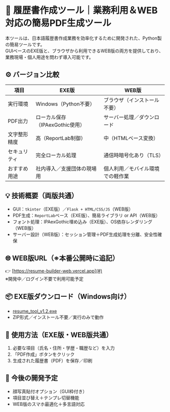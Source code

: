 # 📄 履歴書作成ツール｜業務利用＆WEB対応の簡易PDF生成ツール

本ツールは、日本語履歴書作成業務を効率化するために開発された、Python製の簡易ツールです。  
GUIベースのEXE版と、ブラウザから利用できるWEB版の両方を提供しており、業務現場・個人用途を問わず導入可能です。

## ⚙️ バージョン比較

| 項目         | EXE版                              | WEB版                                   |
|--------------|-----------------------------------|-----------------------------------------|
| 実行環境     | Windows（Python不要）             | ブラウザ（インストール不要）           |
| PDF出力      | ローカル保存（IPAexGothic使用）  | サーバー処理／ダウンロード             |
| 文字整形精度 | 高（ReportLab制御）               | 中（HTMLベース変換）                   |
| セキュリティ | 完全ローカル処理                  | 通信時暗号化あり（TLS）                |
| おすすめ用途 | 社内導入／支援団体の現場用        | 個人利用／モバイル環境での軽作業       |

## 💡 技術概要（両版共通）

- GUI：`tkinter`（EXE版）／`Flask + HTML/CSS/JS`（WEB版）
- PDF生成：`ReportLab`ベース（EXE版）、簡易ライブラリ or API（WEB版）
- フォント処理：IPAexGothic埋め込み（EXE版）、OS依存レンダリング（WEB版）
- サーバー設計（WEB版）：セッション管理＋PDF生成処理を分離、安全性確保

## 🌐 WEB版URL（※本番公開時に追記）
👉 [https://resume-builder-web.vercel.app](#)  
※開発中／ログイン不要で利用可能予定

## 📦 EXE版ダウンロード（Windows向け）

- [resume_tool_v1.2.exe](ダウンロードリンク)
- ZIP形式／インストール不要／実行のみで動作

## 📌 使用方法（EXE版・WEB版共通）
1. 必要な項目（氏名・住所・学歴・職歴など）を入力  
2. 「PDF作成」ボタンをクリック  
3. 生成された履歴書（PDF）を保存／印刷

## 🔄 今後の開発予定
- 顔写真貼付オプション（GUI枠付き）
- 項目並び替え＋テンプレ切替機能
- WEB版のスマホ最適化＋多言語対応

